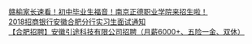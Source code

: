   
[赣榆家长速看！初中毕业生福音！南京正德职业学院来招生啦！](http://www.dianyue.me/archives/012/tfraet0devjg2xsb/)  
[2018招商银行安徽合肥分行实习生面试通知](http://www.dianyue.me/archives/264/g9m0yhdsavzz5e51/)  
[【合肥招聘】安徽引途科技有限公司招聘（月薪6000+、五险一金、双休）](http://www.dianyue.me/archives/058/1t1c7v7dtqzqujw1/)